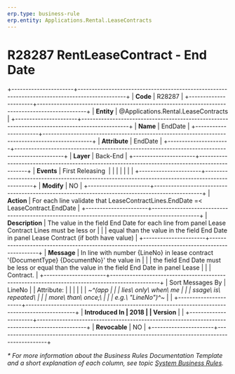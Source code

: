 ```yaml
---
erp.type: business-rule
erp.entity: Applications.Rental.LeaseContracts
---
```


# R28287 RentLeaseContract - End Date
+----------------------+-----------------------------------------------------------------------------------------------+
| **Code**             | R28287                                                                                        |
+----------------------+-----------------------------------------------------------------------------------------------+
| **Entity**           | @Applications.Rental.LeaseContracts                                                           |
+----------------------+-----------------------------------------------------------------------------------------------+
| **Name**             | EndDate                                                                                       |
+----------------------+-----------------------------------------------------------------------------------------------+
| **Attribute**        | EndDate                                                                                       |
+----------------------+-----------------------------------------------------------------------------------------------+
| **Layer**            | Back-End                                                                                      |
+----------------------+-----------------------------------------------------------------------------------------------+
| **Events**           | First Releasing                                                                               |
|                      |                                                                                               |
|                      |                                                                                               |
+----------------------+-----------------------------------------------------------------------------------------------+
| **Modify**           | NO                                                                                            |
+----------------------+-----------------------------------------------------------------------------------------------+
| **Action**           | For each line validate that LeaseContractLines.EndDate =\< LeaseContract.EndDate              |
+----------------------+-----------------------------------------------------------------------------------------------+
| **Description**      | The value in the field End Date for each line from panel Lease Contract Lines must be less or |
|                      | equal than the value in the field End Date in panel Lease Contract (if both have value)       |
+----------------------+-----------------------------------------------------------------------------------------------+
| **Message**          | In line with number {LineNo} in lease contract \'{DocumentType} {DocumentNo}\' the value in   |
|                      | the field End Date must be less or equal than the value in the field End Date in panel Lease  |
|                      | Contract.                                                                                     |
+----------------------+-----------------------------------------------------------------------------------------------+
| Sort Messages By     | LineNo                                                                                        |
| Attribute:           |                                                                                               |
|                      |                                                                                               |
| *~^(app              |                                                                                               |
| lies\ only\ when\ me |                                                                                               |
| ssage\ is\ repeated\ |                                                                                               |
|  more\ than\ once;\  |                                                                                               |
| e.g.\ \"LineNo\")^~* |                                                                                               |
+----------------------+-----------------------------------------------------------------------------------------------+
| **Introduced In      | 2018                                                                                          |
| Version**            |                                                                                               |
+----------------------+-----------------------------------------------------------------------------------------------+
| **Revocable**        | NO                                                                                            |
+----------------------+-----------------------------------------------------------------------------------------------+

*\* For more information about the Business Rules Documentation Template and a short explanation of each column, see
topic [System Business Rules](../templates/template-description-system-business-rules.md).*
